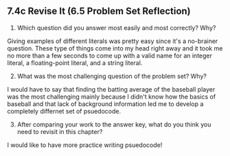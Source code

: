 ## 7.4c Revise It (6.5 Problem Set Reflection)

1. Which question did you answer most easily and most correctly? Why?

  Giving examples of different literals was pretty easy since it's a no-brainer question. These type of things come into my head right away and it took me no more than a few seconds to come up with a valid name for an integer literal, a floating-point literal, and a string literal.

2. What was the most challenging question of the problem set? Why?
  
  I would have to say that finding the batting average of the baseball player was the most challenging mainly because I didn't know how the basics of baseball and that lack of background information led me to develop a completely differnet set of psuedocode.

3. After comparing your work to the answer key, what do you think you need to revisit in this chapter?
  
  I would like to have more practice writing psuedocode!